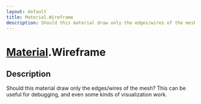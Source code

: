 ```yaml
---
layout: default
title: Material.Wireframe
description: Should this material draw only the edges/wires of the mesh? This can be useful for debugging, and even some kinds of visualization work.
---
```

# [Material]({{site.url}}/Pages/Reference/Material.html).Wireframe

## Description
Should this material draw only the edges/wires of the
mesh? This can be useful for debugging, and even some kinds of
visualization work.

